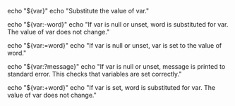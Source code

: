 echo "${var}"
echo "Substitute the value of var."
    

echo "${var:-word}"
echo "If var is null or unset, word is substituted for var. The value of var does not change."
    

echo "${var:=word}"
echo "If var is null or unset, var is set to the value of word."
    

echo "${var:?message}"
echo "If var is null or unset, message is printed to standard error. This checks that variables are set correctly."
    

echo "${var:+word}"
echo "If var is set, word is substituted for var. The value of var does not change."
